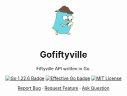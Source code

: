 <div align="center">
    <img height=100 src="https://github.com/seyLu/gofiftyville/blob/main/detective-golang.svg" alt="gofiftyville icon">
    <h1>Gofiftyville</h1>
    <p>Fiftyville API written in Go.</p>
    <p>
        <a href="https://go.dev/"><img src="https://img.shields.io/badge/go-1.22.6-68d6e1" alt="Go 1.22.6 Badge"></a>
        <a href="https://https://go.dev/doc/effective_go"><img src="https://img.shields.io/badge/code%20style-effective_go-007d9c.svg" alt="Effective Go badge"></a>
        <a href="https://github.com/seyLu/gofiftyville/blob/main/LICENSE"><img src="https://img.shields.io/github/license/seyLu/gofiftyville.svg" alt="MIT License"></a>
    </p>
    <p>
        <a href="https://github.com/seyLu/gofiftyville/issues/new">Report Bug</a>
        ·
        <a href="https://github.com/seyLu/gofiftyville/issues/new">Request Feature</a>
        ·
        <a href="https://github.com/seyLu/gofiftyville/discussions">Ask Question</a>
    </p>
</div>

<br>
